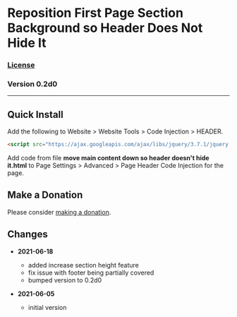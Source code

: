 # Reposition First Page Section Background so Header Does Not Hide It

### [License][99]

### Version 0.2d0

---

## Quick Install

Add the following to Website > Website Tools > Code Injection > HEADER.

```html
<script src="https://ajax.googleapis.com/ajax/libs/jquery/3.7.1/jquery.min.js"></script>
```

Add code from file **move main content down so header doesn't hide it.html** to
Page Settings > Advanced > Page Header Code Injection for the page.

## Make a Donation

Please consider [making a donation](https://github.com/tomsWebConsulting/twcsl#make-a-donation).

## Changes

* **2021-06-18**

  * added increase section height feature
  * fix issue with footer being partially covered
  * bumped version to 0.2d0
  
* **2021-06-05**

  * initial version

[99]: https://github.com/tomsWebConsulting/twcsl/blob/main/LICENSE.txt#L1
